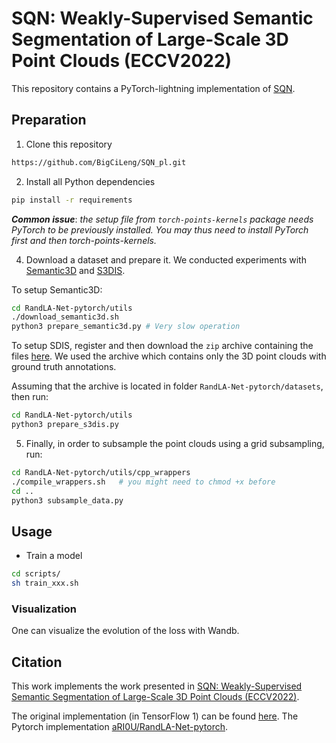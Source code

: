 # SQN: Weakly-Supervised Semantic Segmentation of Large-Scale 3D Point Clouds (ECCV2022)

This repository contains a PyTorch-lightning implementation of [SQN](https://arxiv.org/abs/2104.04891).

## Preparation

1. Clone this repository

```sh
https://github.com/BigCiLeng/SQN_pl.git
```

2. Install all Python dependencies

```sh
pip install -r requirements
```

***Common issue***: *the setup file from `torch-points-kernels` package needs PyTorch to be previously installed. You may thus need to install PyTorch first and then torch-points-kernels.*

4. Download a dataset and prepare it. We conducted experiments with [Semantic3D](http://www.semantic3d.net/) and [S3DIS](http://buildingparser.stanford.edu/dataset.html).

  To setup Semantic3D:

```sh
cd RandLA-Net-pytorch/utils
./download_semantic3d.sh
python3 prepare_semantic3d.py # Very slow operation
```

   To setup SDIS, register and then download the `zip` archive containing the files [here](http://buildingparser.stanford.edu/dataset.html#Download). We used the archive which contains only the 3D point clouds with ground truth annotations.

   Assuming that the archive is located in folder `RandLA-Net-pytorch/datasets`, then run:

```sh
cd RandLA-Net-pytorch/utils
python3 prepare_s3dis.py
```

5. Finally, in order to subsample the point clouds using a grid subsampling, run:
```sh
cd RandLA-Net-pytorch/utils/cpp_wrappers
./compile_wrappers.sh   # you might need to chmod +x before
cd ..
python3 subsample_data.py
```


## Usage

- Train a model

```sh
cd scripts/
sh train_xxx.sh
```

### Visualization

One can visualize the evolution of the loss with Wandb.

## Citation

This work implements the work presented in [SQN: Weakly-Supervised Semantic Segmentation of Large-Scale 3D Point Clouds (ECCV2022)](https://arxiv.org/abs/2104.04891).

The original implementation (in TensorFlow 1) can be found [here](https://github.com/QingyongHu/SQN).
The Pytorch implementation [aRI0U/RandLA-Net-pytorch](https://github.com/aRI0U/RandLA-Net-pytorch).

<!--

## Warning

*This repository is still on update, and the segmentation results we reach with our implementation are for now not as good as the ones obtained by the original paper.*
